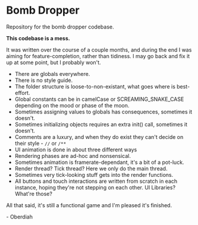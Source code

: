 # Bomb Dropper
Repository for the bomb dropper codebase.

**This codebase is a mess.**

It was written over the course of a couple months, and during the end I was aiming for feature-completion, rather than tidiness. I may go back and fix it up at some point, but I probably won't.

- There are globals everywhere.
- There is no style guide.
- The folder structure is loose-to-non-existant, what goes where is best-effort.
- Global constants can be in camelCase or SCREAMING_SNAKE_CASE depending on the mood or phase of the moon.
- Sometimes assigning values to globals has consequences, sometimes it doesn't.
- Sometimes initializing objects requires an extra init() call, sometimes it doesn't.
- Comments are a luxury, and when they do exist they can't decide on their style - `//` or `/**`
- UI animation is done in about three different ways
- Rendering phases are ad-hoc and nonsensical.
- Sometimes animation is framerate-dependant, it's a bit of a pot-luck.
- Render thread? Tick thread? Here we only do the main thread.
- Sometimes very tick-looking stuff gets into the render functions.
- All buttons and touch interactions are written from scratch in each instance, hoping they're not stepping on each other. UI Libraries? What're those?

All that said, it's still a functional game and I'm pleased it's finished.

\- Oberdiah
